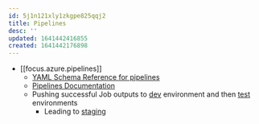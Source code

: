 ```yaml
---
id: 5j1n121xly1zkgpe825qqj2
title: Pipelines
desc: ''
updated: 1641442416855
created: 1641442176898
---
```



- [[focus.azure.pipelines]]
  - [YAML Schema Reference for pipelines](https://docs.microsoft.com/en-us/azure/devops/pipelines/yaml-schema?tabs=schema%2Cparameter-schema&view=azure-devops)
  - [Pipelines Documentation](https://docs.microsoft.com/en-us/azure/devops/pipelines/?view=azure-devops)
  - Pushing successful Job outputs to [dev](https://docs.microsoft.com/en-us/learn/modules/create-multi-stage-pipeline/4-promote-dev) environment and then [test](https://docs.microsoft.com/en-us/learn/modules/create-multi-stage-pipeline/5-promote-test) environments
    - Leading to [staging](https://docs.microsoft.com/en-us/learn/modules/create-multi-stage-pipeline/6-promote-staging)
